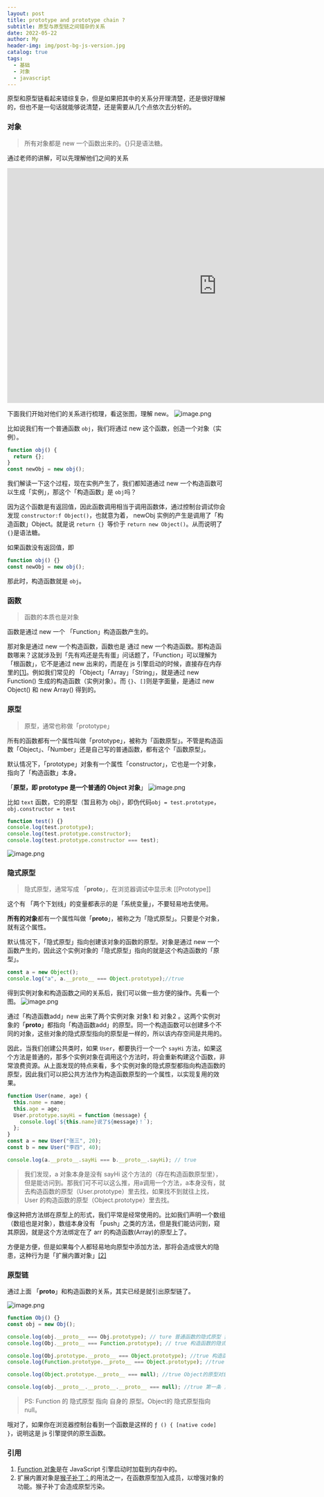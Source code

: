 ```yaml
---
layout: post
title: prototype and prototype chain ?
subtitle: 原型与原型链之间错杂的关系
date: 2022-05-22
author: My
header-img: img/post-bg-js-version.jpg
catalog: true
tags:
  - 基础
  - 对象
  - javascript
---
```


原型和原型链看起来错综复杂，但是如果把其中的关系分开理清楚，还是很好理解的，但也不是一句话就能够说清楚，还是需要从几个点依次去分析的。

### 对象

> 所有对象都是 new 一个函数出来的。{}只是语法糖。

通过老师的讲解，可以先理解他们之间的关系

<iframe width="966" height="543" src="https://www.youtube.com/embed/0D0Vk1rBpsc" title="7 分鐘圖解搞懂原型鏈" frameborder="0" allow="accelerometer; autoplay; clipboard-write; encrypted-media; gyroscope; picture-in-picture; web-share" referrerpolicy="strict-origin-when-cross-origin" allowfullscreen></iframe>

下面我们开始对他们的关系进行梳理，看这张图，理解 new。
![image.png](/img/post-prototype1.png)

比如说我们有一个普通函数 `obj`，我们将通过 new 这个函数，创造一个对象（实例）。

```js
function obj() {
  return {};
}
const newObj = new obj();
```

我们解读一下这个过程，现在实例产生了，我们都知道通过 new 一个构造函数可以生成「实例」，那这个「构造函数」是 `obj`吗？

因为这个函数是有返回值，因此函数调用相当于调用函数体，通过控制台调试你会发现 `constructor:f Object()`，也就意为着， newObj 实例的产生是调用了「构造函数」Object。就是说 `return {} `等价于 `return new Object()`。从而说明了 `{}`是语法糖。

如果函数没有返回值，即

```js
function obj() {}
const newObj = new obj();
```

那此时，构造函数就是 `obj`。

### 函数

> 函数的本质也是对象

函数是通过 new 一个 「Function」构造函数产生的。

那对象是通过 new 一个构造函数，函数也是 通过 new 一个构造函数。那构造函数哪来？这就涉及到「先有鸡还是先有蛋」问话题了，「Function」可以理解为「根函数」，它不是通过 new 出来的，而是在 js 引擎启动的时候，直接存在内存里的[[1]](#引用)。例如我们常见的 「Object」「Array」「String」，就是通过 new Function() 生成的构造函数（实例对象）。而 `{}`、`[]`则是字面量，是通过 new Object() 和 new Array() 得到的。
### 原型
>原型，通常也称做「prototype」

所有的函数都有一个属性叫做「prototype」，被称为「函数原型」。不管是构造函数「Object」、「Number」还是自己写的普通函数，都有这个「函数原型」。

默认情况下，「prototype」对象有一个属性「constructor」，它也是一个对象，指向了「构造函数」本身。

「**原型，即 prototype 是一个普通的 Object 对象**」
![image.png](/img/post-prototype2.png)

比如 `text` 函数，它的原型（暂且称为 obj），即伪代码`obj = test.prototype`，`obj.constructor = test`

```js
function test() {}
console.log(test.prototype);
console.log(test.prototype.constructor);
console.log(test.prototype.constructor === test);
```
![image.png](/img/post-prototype3.png)

### 隐式原型
>隐式原型，通常写成 「__proto__」，在浏览器调试中显示未 [[Prototype]]

这个有 「两个下划线」的变量都表示的是「系统变量」，不要轻易地去使用。

**所有的对象**都有一个属性叫做「__proto__」，被称之为「隐式原型」。只要是个对象，就有这个属性。

默认情况下，「隐式原型」指向创建该对象的函数的原型。对象是通过 new 一个函数产生的，因此这个实例对象的「隐式原型」指向的就是这个构造函数的「原型」。
```js
const a = new Object();
console.log("a", a.__proto__ === Object.prototype);//true
```

得到实例对象和构造函数之间的关系后，我们可以做一些方便的操作。先看一个图。
![image.png](/img/post-prototype4.png)

通过「构造函数add」new 出来了两个实例对象 对象1 和 对象2 。这两个实例对象的「__proto__」都指向「构造函数add」的原型。同一个构造函数可以创建多个不同的对象，这些对象的隐式原型指向的原型是一样的，所以该内存空间是共用的。

因此，当我们创建公共类时，如果 `User`，都要执行一个一个 `sayHi` 方法，如果这个方法是普通的，那多个实例对象在调用这个方法时，将会重新构建这个函数，非常浪费资源。从上面发现的特点来看，多个实例对象的隐式原型都指向构造函数的原型，因此我们可以把公共方法作为构造函数原型的一个属性，以实现复用的效果。
```js
function User(name, age) {
  this.name = name;
  this.age = age;
  User.prototype.sayHi = function (message) {
    console.log(`${this.name}说了${message}！`);
  };
}
const a = new User("张三", 20);
const b = new User("李四", 40);

console.log(a.__proto__.sayHi === b.__proto__.sayHi); // true
```
>我们发现，a 对象本身是没有 sayHi 这个方法的（存在构造函数原型里），但是能访问到。那我们可不可以这么推，用a调用一个方法，a本身没有，就去构造函数的原型（User.prototype）里去找，如果找不到就往上找，User 的构造函数的原型（Object.prototype）里去找。

像这种把方法绑在原型上的形式，我们平常是经常使用的。比如我们声明一个数组（数组也是对象），数组本身没有 「push」之类的方法，但是我们能访问到，窥其原因，就是这个方法绑定在了 arr 的构造函数(Array)的原型上了。

方便是方便，但是如果每个人都轻易地向原型中添加方法，那将会造成很大的隐患，这种行为是「扩展内置对象」[[2]](#引用)

### 原型链

通过上面 「__proto__」和构造函数的关系，其实已经是就引出原型链了。

![image.png](/img/post-prototype5.png)

```js
function Obj() {}
const obj = new Obj();

console.log(obj.__proto__ === Obj.prototype); // ture 普通函数的隐式原型 指向构造函数原型
console.log(Obj.__proto__ === Function.prototype); // true 构造函数的隐式原型 指向 Function的原型

console.log(Obj.prototype.__proto__ === Object.prototype); //true 构造函数的原型对象 是一个普通对象，它的隐式原型指向 Object的原型
console.log(Function.prototype.__proto__ === Object.prototype); //true Function的原型对象 是一个普通对象，它的隐式原型指向 Object的原型

console.log(Object.prototype.__proto__ === null); //true Object的原型对象 指向 null

console.log(obj.__proto__.__proto__.__proto__ === null); //true 第一条 第三条 第五条 合并
```
> PS: Function 的 隐式原型 指向 自身的 原型。Object的 隐式原型指向 null。

哦对了，如果你在浏览器控制台看到一个函数是这样的 `ƒ () { [native code] }`，说明这是 js 引擎提供的原生函数。
### 引用

 1. [Function 对象](https://262.ecma-international.org/13.0/?_gl=1*4nk8ib*_ga*OTIzOTY1Mjc0LjE3MDk3NDA1MjU.*_ga_TDCK4DWEPP*MTcwOTc0MDUyNS4xLjEuMTcwOTc0MDg5NS4wLjAuMA..#sec-fundamental-objects)是在 JavaScript 引擎启动时加载到内存中的。
 2. 扩展内置对象是[猴子补丁：](https://juejin.cn/post/7142856679976075271?searchId=20241020202947149F3714A6514617D99C)的用法之一，在函数原型加入成员，以增强对象的功能。猴子补丁会造成原型污染。
